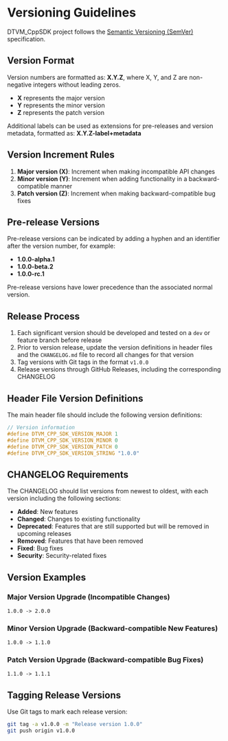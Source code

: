 # Versioning Guidelines

DTVM_CppSDK project follows the [Semantic Versioning (SemVer)](https://semver.org/) specification.

## Version Format

Version numbers are formatted as: **X.Y.Z**, where X, Y, and Z are non-negative integers without leading zeros.

- **X** represents the major version
- **Y** represents the minor version
- **Z** represents the patch version

Additional labels can be used as extensions for pre-releases and version metadata, formatted as: **X.Y.Z-label+metadata**

## Version Increment Rules

1. **Major version (X)**: Increment when making incompatible API changes
2. **Minor version (Y)**: Increment when adding functionality in a backward-compatible manner
3. **Patch version (Z)**: Increment when making backward-compatible bug fixes

## Pre-release Versions

Pre-release versions can be indicated by adding a hyphen and an identifier after the version number, for example:

- **1.0.0-alpha.1**
- **1.0.0-beta.2**
- **1.0.0-rc.1**

Pre-release versions have lower precedence than the associated normal version.

## Release Process

1. Each significant version should be developed and tested on a `dev` or feature branch before release
2. Prior to version release, update the version definitions in header files and the `CHANGELOG.md` file to record all changes for that version
3. Tag versions with Git tags in the format `v1.0.0`
4. Release versions through GitHub Releases, including the corresponding CHANGELOG

## Header File Version Definitions

The main header file should include the following version definitions:

```cpp
// Version information
#define DTVM_CPP_SDK_VERSION_MAJOR 1
#define DTVM_CPP_SDK_VERSION_MINOR 0
#define DTVM_CPP_SDK_VERSION_PATCH 0
#define DTVM_CPP_SDK_VERSION_STRING "1.0.0"
```

## CHANGELOG Requirements

The CHANGELOG should list versions from newest to oldest, with each version including the following sections:

- **Added**: New features
- **Changed**: Changes to existing functionality
- **Deprecated**: Features that are still supported but will be removed in upcoming releases
- **Removed**: Features that have been removed
- **Fixed**: Bug fixes
- **Security**: Security-related fixes

## Version Examples

### Major Version Upgrade (Incompatible Changes)
```
1.0.0 -> 2.0.0
```

### Minor Version Upgrade (Backward-compatible New Features)
```
1.0.0 -> 1.1.0
```

### Patch Version Upgrade (Backward-compatible Bug Fixes)
```
1.1.0 -> 1.1.1
```

## Tagging Release Versions

Use Git tags to mark each release version:

```bash
git tag -a v1.0.0 -m "Release version 1.0.0"
git push origin v1.0.0
``` 